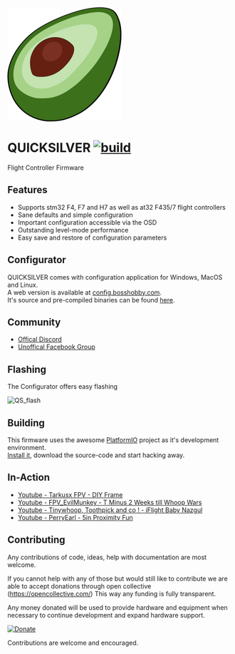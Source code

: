 <img src="https://github.com/BossHobby/QUICKSILVER/blob/master/misc/Logo_Clean.svg?raw=true" width="256">

# QUICKSILVER [![build](https://github.com/BossHobby/QUICKSILVER/actions/workflows/build.yml/badge.svg?branch=develop)](https://github.com/BossHobby/QUICKSILVER/actions/workflows/build.yml)

Flight Controller Firmware

## Features

- Supports stm32 F4, F7 and H7 as well as at32 F435/7 flight controllers
- Sane defaults and simple configuration
- Important configuration accessible via the OSD
- Outstanding level-mode performance
- Easy save and restore of configuration parameters

## Configurator

QUICKSILVER comes with configuration application for Windows, MacOS and Linux.  
A web version is available at [config.bosshobby.com](https://config.bosshobby.com).  
It's source and pre-compiled binaries can be found [here](https://github.com/BossHobby/Configurator).

## Community

- [Offical Discord](https://discord.gg/8StVhvB6Tm)
- [Unoffical Facebook Group](https://www.facebook.com/groups/quicksilverfirmware/?ref=share)

## Flashing

The Configurator offers easy flashing

![QS_flash](https://user-images.githubusercontent.com/15615439/207713374-8bcaaa8a-017c-4664-9b77-1e5a20d9af17.gif)

## Building

This firmware uses the awesome [PlatformIO](https://platformio.org/) project as it's development environment.  
[Install it](https://platformio.org/install/ide?install=vscode), download the source-code and start hacking away.

## In-Action

- [Youtube - Tarkusx FPV - DIY Frame](https://www.youtube.com/watch?v=ZXH9SbvfqHQ)
- [Youtube - FPV_EvilMunkey - T Minus 2 Weeks till Whoop Wars](https://www.youtube.com/watch?v=s61xWGj3SnI)
- [Youtube - Tinywhoop, Toothpick and co ! - iFlight Baby Nazgul](https://www.youtube.com/watch?v=pGUtswiukks)
- [Youtube - PerryEarl - 5in Proximity Fun](https://www.youtube.com/watch?v=wiuZrl3PMPI)

## Contributing

Any contributions of code, ideas, help with documentation are most welcome.

If you cannot help with any of those but would still like to contribute we are able to accept donations through open collective (https://opencollective.com/) This way any funding is fully transparent.

Any money donated will be used to provide hardware and equipment when necessary to continue development and expand hardware support.

[![Donate](https://img.shields.io/badge/Quicksilver-Open--Collective--Donate-brightgreen)](https://opencollective.com/quicksilver)

Contributions are welcome and encouraged.
